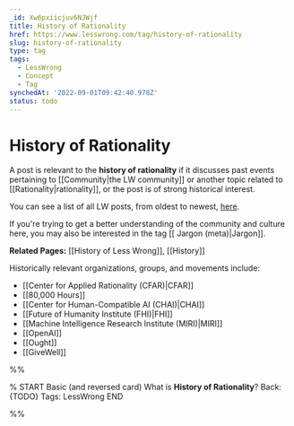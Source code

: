 ```yaml
---
_id: Xw6pxiicjuv6NJWjf
title: History of Rationality
href: https://www.lesswrong.com/tag/history-of-rationality
slug: history-of-rationality
type: tag
tags:
  - LessWrong
  - Concept
  - Tag
synchedAt: '2022-09-01T09:42:40.978Z'
status: todo
---
```


# History of Rationality

A post is relevant to the **history of rationality** if it discusses past events pertaining to [[Community|the LW community]] or another topic related to [[Rationality|rationality]], or the post is of strong historical interest.

You can see a list of all LW posts, from oldest to newest, [here](https://wiki.lesswrong.com/wiki/Less_Wrong/All_articles).

If you're trying to get a better understanding of the community and culture here, you may also be interested in the tag [[ Jargon (meta)|Jargon]].

**Related Pages:** [[History of Less Wrong]], [[History]]

Historically relevant organizations, groups, and movements include:

- [[Center for Applied Rationality (CFAR)|CFAR]]
- [[80,000 Hours]]
- [[Center for Human-Compatible AI (CHAI)|CHAI]]
- [[Future of Humanity Institute (FHI)|FHI]]
- [[Machine Intelligence Research Institute (MIRI)|MIRI]]
- [[OpenAI]]
- [[Ought]]
- [[GiveWell]]


%%

% START
Basic (and reversed card)
What is **History of Rationality**?
Back: {TODO}
Tags: LessWrong
END
<!--ID: 1663156999453-->


%%
	
